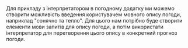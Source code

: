 Для прикладу з інтерпретатором в погодному додатку ми можемо створити можливість введення користувачем мовного опису погоди, наприклад "сонячно та тепло". Для цього нам потрібно буде створити елементи мови запитів для опису погоди, а потім використати інтерпретатор для перетворення цього опису в конкретний прогноз погоди.